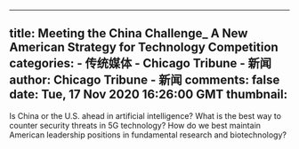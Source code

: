 
---
title: Meeting the China Challenge_ A New American Strategy for Technology Competition
categories: 
    - 传统媒体
    - Chicago Tribune - 新闻
author: Chicago Tribune - 新闻
comments: false
date: Tue, 17 Nov 2020 16:26:00 GMT
thumbnail: 
---

<div>   
<div class="content">
    <div class="field field-name-body field-type-text-with-summary field-label-hidden">
      Is China or the U.S. ahead in artificial intelligence? What is the best way to counter security threats in 5G technology? How do we best maintain American leadership positions in fundamental research and biotechnology?  </div>  </div>

  
  
  
</div>
            